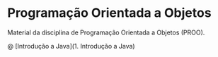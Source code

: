 # Programação Orientada a Objetos 
Material da disciplina de Programação Orientada a Objetos (PROO).

@ [Introdução a Java](1. Introdução a Java)
